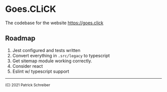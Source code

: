 # Goes.CLiCK

The codebase for the website https://goes.click

## Roadmap

1. Jest configured and tests written
1. Convert everything in `.src/legacy` to typescript
1. Get sitemap module working correctly.
1. Consider react
1. Eslint w/ typescript support

----

<small>(C) 2021 Patrick Schreiber</small>
